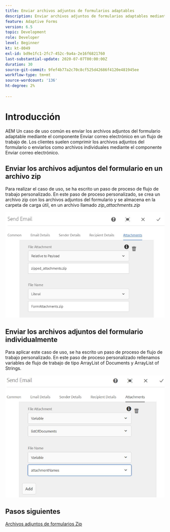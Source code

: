 ```yaml
---
title: Enviar archivos adjuntos de formularios adaptables
description: Enviar archivos adjuntos de formularios adaptables mediante el componente Enviar correo electrónico
feature: Adaptive Forms
version: 6.5
topic: Development
role: Developer
level: Beginner
kt: kt-8049
exl-id: bd9e1fc1-2fc7-452c-9a4a-2e16f6821760
last-substantial-update: 2020-07-07T00:00:00Z
duration: 30
source-git-commit: 9fef4b77a2c70c8cf525d42686f4120e481945ee
workflow-type: tm+mt
source-wordcount: '136'
ht-degree: 2%

---
```


# Introducción



AEM Un caso de uso común es enviar los archivos adjuntos del formulario adaptable mediante el componente Enviar correo electrónico en un flujo de trabajo de.
Los clientes suelen comprimir los archivos adjuntos del formulario o enviarlos como archivos individuales mediante el componente Enviar correo electrónico.

## Enviar los archivos adjuntos del formulario en un archivo zip

Para realizar el caso de uso, se ha escrito un paso de proceso de flujo de trabajo personalizado. En este paso de proceso personalizado, se crea un archivo zip con los archivos adjuntos del formulario y se almacena en la carpeta de carga útil, en un archivo llamado *zip_attachments.zip*

![send-form-attachments](assets/send-form-attachments.JPG)

## Enviar los archivos adjuntos del formulario individualmente

Para aplicar este caso de uso, se ha escrito un paso de proceso de flujo de trabajo personalizado. En este paso de proceso personalizado rellenamos variables de flujo de trabajo de tipo ArrayList of Documents y ArrayList of Strings.

![send-list-of-documents](assets/send-list-of-documents.JPG)

## Pasos siguientes

[Archivos adjuntos de formularios Zip](./custom-process-step.md)
